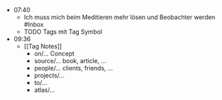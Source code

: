 - 07:40
	- Ich muss mich beim Meditieren mehr lösen und Beobachter werden #Inbox
	- TODO Tags mit Tag Symbol
- 09:36
	- [[Tag Notes]]
		- on/… Concept
		- source/… book, article, …
		- people/… clients, friends, …
		- projects/…
		- to/…
		- atlas/…